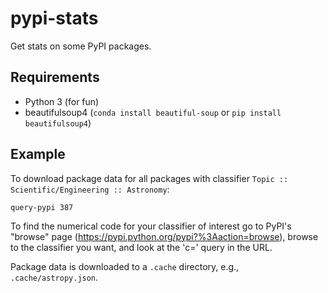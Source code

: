 pypi-stats
==========

Get stats on some PyPI packages.

## Requirements

- Python 3 (for fun)
- beautifulsoup4 (`conda install beautiful-soup` or
  `pip install beautifulsoup4`)

## Example

To download package data for all packages with classifier `Topic ::
Scientific/Engineering :: Astronomy`:

```
query-pypi 387
```

To find the numerical code for your classifier of interest go to
PyPI's "browse" page (https://pypi.python.org/pypi?%3Aaction=browse),
browse to the classifier you want, and look at the 'c=' query in the
URL.

Package data is downloaded to a `.cache` directory, e.g.,
`.cache/astropy.json`.
